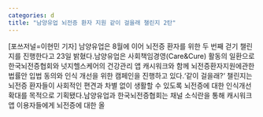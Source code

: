 ```yaml
---
categories: d
title: "남양유업 뇌전증 환자 지원 같이 걸을래 챌린지 2탄"
---
```

[포쓰저널=이현민 기자] 남양유업은 8월에 이어 뇌전증 환자를 위한 두 번째 걷기 챌린지를 진행한다고 23일 밝혔다.남양유업은 사회책임경영(Care&Cure) 활동의 일환으로 한국뇌전증협회와 넛지헬스케어의 건강관리 앱 캐시워크와 함께 뇌전증환자지원에관한법률안 입법 동의와 인식 개선을 위한 캠페인을 진행하고 있다.‘같이 걸을래?‘ 챌린지는 뇌전증 환자들이 사회적인 편견과 차별 없이 생활할 수 있도록 뇌전증에 대한 인식개선 확대를 목적으로 기획됐다.남양유업과 한국뇌전증협회는 채널 소식란을 통해 캐시워크 앱 이용자들에게 뇌전증에 대한 올